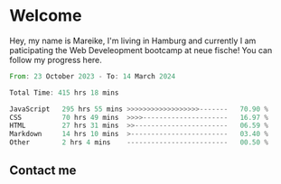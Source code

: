 # Welcome

Hey, my name is Mareike, I'm living in Hamburg and currently I am paticipating the Web Develeopment bootcamp at neue fische!
You can follow my progress here.

<!--START_SECTION:waka-->

```rust
From: 23 October 2023 - To: 14 March 2024

Total Time: 415 hrs 18 mins

JavaScript   295 hrs 55 mins >>>>>>>>>>>>>>>>>>-------   70.90 %
CSS          70 hrs 49 mins  >>>>---------------------   16.97 %
HTML         27 hrs 31 mins  >>-----------------------   06.59 %
Markdown     14 hrs 10 mins  >------------------------   03.40 %
Other        2 hrs 4 mins    -------------------------   00.50 %
```

<!--END_SECTION:waka-->

## Contact me



